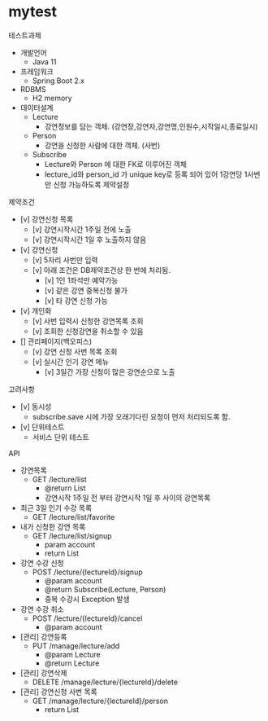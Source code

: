 # mytest

테스트과제

- 개발언어
  - Java 11
- 프레임워크
  - Spring Boot 2.x
- RDBMS
  - H2 memory
- 데이터설계
  - Lecture
    - 강연정보를 담는 객체. (강연장,강연자,강연명,인원수,시작일시,종료일시)
  - Person
    - 강연을 신청한 사람에 대한 객체. (사번)
  - Subscribe
    - Lecture와 Person 에 대한 FK로 이루어진 객체
    - lecture_id와 person_id 가 unique key로 등록 되어 있어 1강연당 1사번만 신청 가능하도록 제약설정

제약조건

- [v] 강연신청 목록
  - [v] 강연시작시간 1주일 전에 노출
  - [v] 강연시작시간 1일 후 노출하지 않음
- [v] 강연신청
  - [v] 5자리 사번만 입력
  - [v] 아래 조건은 DB제약조건상 한 번에 처리됨.
    - [v] 1인 1좌석만 예약가능
    - [v] 같은 강연 중복신청 불가
    - [v] 타 강연 신청 가능
- [v] 개인화
  - [v] 사번 입력시 신청한 강연목록 조회
  - [v] 조회한 신청강연을 취소할 수 있음
- [] 관리페이지(백오피스)
  - [v] 강연 신청 사번 목록 조회
  - [v] 실시간 인기 강연 메뉴
    - [v] 3일간 가장 신청이 많은 강연순으로 노출

고려사항

- [v] 동시성
  - subscribe.save 시에 가장 오래기다린 요청이 먼저 처리되도록 함.
- [v] 단위테스트
  - 서비스 단위 테스트

API

- 강연목록
  - GET /lecture/list
    - @return List<Lecture>
    - 강연시작 1주일 전 부터 강연시작 1일 후 사이의 강연목록
- 최근 3일 인기 수강 목록
  - GET /lecture/list/favorite
- 내가 신청한 강연 목록
  - GET /lecture/list/signup
    - param account
    - return List<Lecture>
- 강연 수강 신청
  - POST /lecture/{lectureId}/signup
    - @param account
    - @return Subscribe(Lecture, Person)
    - 중복 수강시 Exception 발생
- 강연 수강 취소
  - POST /lecture/{lectureId}/cancel
    - @param account
- [관리] 강연등록
  - PUT /manage/lecture/add
    - @param Lecture
    - @return Lecture
- [관리] 강연삭제
  - DELETE /manage/lecture/{lectureId}/delete
- [관리] 강연신청 사번 목록
  - GET /manage/lecture/{lectureId}/person
    - return List<Person>

